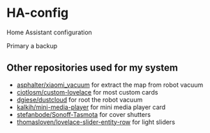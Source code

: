# HA-config
Home Assistant configuration

Primary a backup

## Other repositories used for my system
- [asphalter/xiaomi_vacuum](https://github.com/asphalter/xiaomi_vacuum) for extract the map from robot vacuum
- [ciotlosm/custom-lovelace](https://github.com/ciotlosm/custom-lovelace) for most custom cards
- [dgiese/dustcloud](https://github.com/dgiese/dustcloud) for root the robot vacuum
- [kalkih/mini-media-player](https://github.com/kalkih/mini-media-player) for mini media player card
- [stefanbode/Sonoff-Tasmota](https://github.com/stefanbode/Sonoff-Tasmota) for cover shutters
- [thomasloven/lovelace-slider-entity-row](https://github.com/thomasloven/lovelace-slider-entity-row) for light sliders
